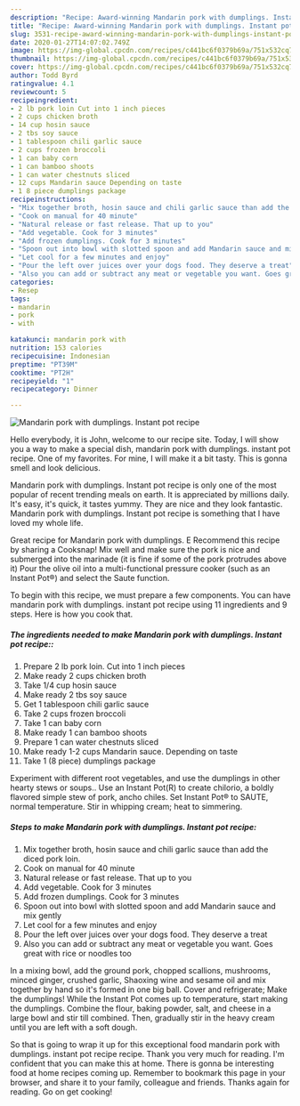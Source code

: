 ```yaml
---
description: "Recipe: Award-winning Mandarin pork with dumplings. Instant pot recipe"
title: "Recipe: Award-winning Mandarin pork with dumplings. Instant pot recipe"
slug: 3531-recipe-award-winning-mandarin-pork-with-dumplings-instant-pot-recipe
date: 2020-01-27T14:07:02.749Z
image: https://img-global.cpcdn.com/recipes/c441bc6f0379b69a/751x532cq70/mandarin-pork-with-dumplings-instant-pot-recipe-recipe-main-photo.jpg
thumbnail: https://img-global.cpcdn.com/recipes/c441bc6f0379b69a/751x532cq70/mandarin-pork-with-dumplings-instant-pot-recipe-recipe-main-photo.jpg
cover: https://img-global.cpcdn.com/recipes/c441bc6f0379b69a/751x532cq70/mandarin-pork-with-dumplings-instant-pot-recipe-recipe-main-photo.jpg
author: Todd Byrd
ratingvalue: 4.1
reviewcount: 5
recipeingredient:
- 2 lb pork loin Cut into 1 inch pieces
- 2 cups chicken broth
- 14 cup hosin sauce
- 2 tbs soy sauce
- 1 tablespoon chili garlic sauce
- 2 cups frozen broccoli
- 1 can baby corn
- 1 can bamboo shoots
- 1 can water chestnuts sliced
- 12 cups Mandarin sauce Depending on taste
- 1 8 piece dumplings package
recipeinstructions:
- "Mix together broth, hosin sauce and chili garlic sauce than add the diced pork loin."
- "Cook on manual for 40 minute"
- "Natural release or fast release. That up to you"
- "Add vegetable. Cook for 3 minutes"
- "Add frozen dumplings. Cook for 3 minutes"
- "Spoon out into bowl with slotted spoon and add Mandarin sauce and mix gently"
- "Let cool for a few minutes and enjoy"
- "Pour the left over juices over your dogs food. They deserve a treat"
- "Also you can add or subtract any meat or vegetable you want. Goes great with rice or noodles too"
categories:
- Resep
tags:
- mandarin
- pork
- with

katakunci: mandarin pork with
nutrition: 153 calories
recipecuisine: Indonesian
preptime: "PT39M"
cooktime: "PT2H"
recipeyield: "1"
recipecategory: Dinner

---
```



![Mandarin pork with dumplings. Instant pot recipe](https://img-global.cpcdn.com/recipes/c441bc6f0379b69a/751x532cq70/mandarin-pork-with-dumplings-instant-pot-recipe-recipe-main-photo.jpg)

Hello everybody, it is John, welcome to our recipe site. Today, I will show you a way to make a special dish, mandarin pork with dumplings. instant pot recipe. One of my favorites. For mine, I will make it a bit tasty. This is gonna smell and look delicious.

Mandarin pork with dumplings. Instant pot recipe is only one of the most popular of recent trending meals on earth. It is appreciated by millions daily. It's easy, it's quick, it tastes yummy. They are nice and they look fantastic. Mandarin pork with dumplings. Instant pot recipe is something that I have loved my whole life.

Great recipe for Mandarin pork with dumplings. E Recommend this recipe by sharing a Cooksnap! Mix well and make sure the pork is nice and submerged into the marinade (it is fine if some of the pork protrudes above it) Pour the olive oil into a multi-functional pressure cooker (such as an Instant Pot®) and select the Saute function.


To begin with this recipe, we must prepare a few components. You can have mandarin pork with dumplings. instant pot recipe using 11 ingredients and 9 steps. Here is how you cook that.

##### The ingredients needed to make Mandarin pork with dumplings. Instant pot recipe::

1. Prepare 2 lb pork loin. Cut into 1 inch pieces
1. Make ready 2 cups chicken broth
1. Take 1/4 cup hosin sauce
1. Make ready 2 tbs soy sauce
1. Get 1 tablespoon chili garlic sauce
1. Take 2 cups frozen broccoli
1. Take 1 can baby corn
1. Make ready 1 can bamboo shoots
1. Prepare 1 can water chestnuts sliced
1. Make ready 1-2 cups Mandarin sauce. Depending on taste
1. Take 1 (8 piece) dumplings package


Experiment with different root vegetables, and use the dumplings in other hearty stews or soups.. Use an Instant Pot(R) to create chilorio, a boldly flavored simple stew of pork, ancho chiles. Set Instant Pot® to SAUTE, normal temperature. Stir in whipping cream; heat to simmering. 

##### Steps to make Mandarin pork with dumplings. Instant pot recipe:

1. Mix together broth, hosin sauce and chili garlic sauce than add the diced pork loin.
1. Cook on manual for 40 minute
1. Natural release or fast release. That up to you
1. Add vegetable. Cook for 3 minutes
1. Add frozen dumplings. Cook for 3 minutes
1. Spoon out into bowl with slotted spoon and add Mandarin sauce and mix gently
1. Let cool for a few minutes and enjoy
1. Pour the left over juices over your dogs food. They deserve a treat
1. Also you can add or subtract any meat or vegetable you want. Goes great with rice or noodles too


In a mixing bowl, add the ground pork, chopped scallions, mushrooms, minced ginger, crushed garlic, Shaoxing wine and sesame oil and mix together by hand so it&#39;s formed in one big ball. Cover and refrigerate; Make the dumplings! While the Instant Pot comes up to temperature, start making the dumplings. Combine the flour, baking powder, salt, and cheese in a large bowl and stir till combined. Then, gradually stir in the heavy cream until you are left with a soft dough. 

So that is going to wrap it up for this exceptional food mandarin pork with dumplings. instant pot recipe recipe. Thank you very much for reading. I'm confident that you can make this at home. There is gonna be interesting food at home recipes coming up. Remember to bookmark this page in your browser, and share it to your family, colleague and friends. Thanks again for reading. Go on get cooking!
